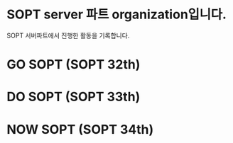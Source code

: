 # SOPT server 파트 organization입니다.

SOPT 서버파트에서 진행한 활동을 기록합니다.


# GO SOPT (SOPT 32th)

# DO SOPT (SOPT 33th)

# NOW SOPT (SOPT 34th)
